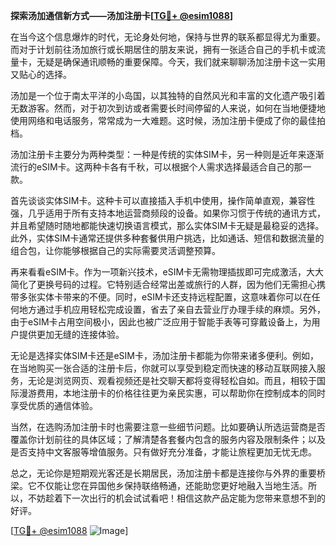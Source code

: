 **探索汤加通信新方式——汤加注册卡[[TG💪+ @esim1088](https://t.me/s/esim1088)]**

在当今这个信息爆炸的时代，无论身处何地，保持与世界的联系都显得尤为重要。而对于计划前往汤加旅行或长期居住的朋友来说，拥有一张适合自己的手机卡或流量卡，无疑是确保通讯顺畅的重要保障。今天，我们就来聊聊汤加注册卡这一实用又贴心的选择。

汤加是一个位于南太平洋的小岛国，以其独特的自然风光和丰富的文化遗产吸引着无数游客。然而，对于初次到访或者需要长时间停留的人来说，如何在当地便捷地使用网络和电话服务，常常成为一大难题。这时候，汤加注册卡便成了你的最佳拍档。

汤加注册卡主要分为两种类型：一种是传统的实体SIM卡，另一种则是近年来逐渐流行的eSIM卡。这两种卡各有千秋，可以根据个人需求选择最适合自己的那一款。

首先谈谈实体SIM卡。这种卡可以直接插入手机中使用，操作简单直观，兼容性强，几乎适用于所有支持本地运营商频段的设备。如果你习惯于传统的通讯方式，并且希望随时随地都能快速切换语言模式，那么实体SIM卡无疑是最稳妥的选择。此外，实体SIM卡通常还提供多种套餐供用户挑选，比如通话、短信和数据流量的组合包，让你能够根据自己的实际需要灵活调整预算。

再来看看eSIM卡。作为一项新兴技术，eSIM卡无需物理插拔即可完成激活，大大简化了更换号码的过程。它特别适合经常出差或旅行的人群，因为他们无需担心携带多张实体卡带来的不便。同时，eSIM卡还支持远程配置，这意味着你可以在任何地方通过手机应用轻松完成设置，省去了亲自去营业厅办理手续的麻烦。另外，由于eSIM卡占用空间极小，因此也被广泛应用于智能手表等可穿戴设备上，为用户提供更加无缝的连接体验。

无论是选择实体SIM卡还是eSIM卡，汤加注册卡都能为你带来诸多便利。例如，在当地购买一张合适的注册卡后，你就可以享受到稳定而快速的移动互联网接入服务，无论是浏览网页、观看视频还是社交聊天都将变得轻松自如。而且，相较于国际漫游费用，本地注册卡的价格往往更为亲民实惠，可以帮助你在控制成本的同时享受优质的通信体验。

当然，在选购汤加注册卡时也需要注意一些细节问题。比如要确认所选运营商是否覆盖你计划前往的具体区域；了解清楚各套餐内包含的服务内容及限制条件；以及是否支持中文客服等增值服务。只有做好充分准备，才能让旅程更加无忧无虑。

总之，无论你是短期观光客还是长期居民，汤加注册卡都是连接你与外界的重要桥梁。它不仅能让您在异国他乡保持联络畅通，还能助您更好地融入当地生活。所以，不妨趁着下一次出行的机会试试看吧！相信这款产品定能为您带来意想不到的好评。

[[TG💪+ @esim1088](https://t.me/s/esim1088) ![Image](https://i.postimg.cc/4NQfJmqS/Snipaste-2025-05-13-00-14-12.png)]